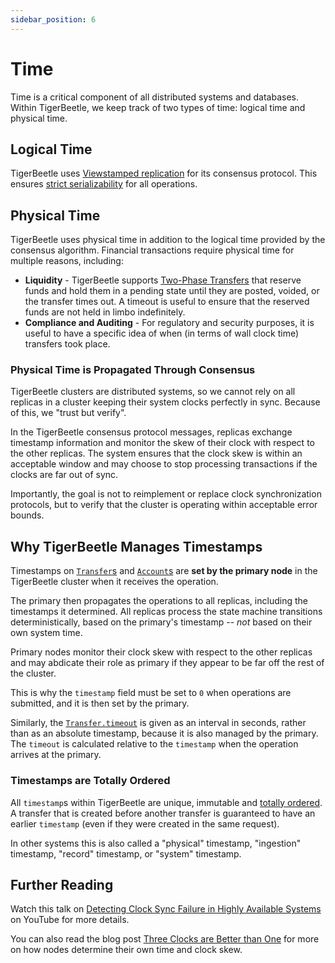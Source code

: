 ```yaml
---
sidebar_position: 6
---
```


# Time

Time is a critical component of all distributed systems and databases. Within TigerBeetle, we keep
track of two types of time: logical time and physical time.

## Logical Time

TigerBeetle uses [Viewstamped replication](https://pmg.csail.mit.edu/papers/vr-revisited.pdf) for
its consensus protocol. This ensures [strict
serializability](http://www.bailis.org/blog/linearizability-versus-serializability/) for all
operations.

## Physical Time

TigerBeetle uses physical time in addition to the logical time provided by the consensus algorithm.
Financial transactions require physical time for multiple reasons, including:

- **Liquidity** - TigerBeetle supports [Two-Phase Transfers](./two-phase-transfers.md) that reserve funds
  and hold them in a pending state until they are posted, voided, or the transfer times out. A
  timeout is useful to ensure that the reserved funds are not held in limbo indefinitely.
- **Compliance and Auditing** - For regulatory and security purposes, it is useful to have a
  specific idea of when (in terms of wall clock time) transfers took place.

### Physical Time is Propagated Through Consensus

TigerBeetle clusters are distributed systems, so we cannot rely on all replicas in a cluster keeping
their system clocks perfectly in sync. Because of this, we "trust but verify".

In the TigerBeetle consensus protocol messages, replicas exchange timestamp information and monitor
the skew of their clock with respect to the other replicas. The system ensures that the clock skew
is within an acceptable window and may choose to stop processing transactions if the clocks are far
out of sync.

Importantly, the goal is not to reimplement or replace clock synchronization protocols, but to verify that the
cluster is operating within acceptable error bounds.

## Why TigerBeetle Manages Timestamps

Timestamps on [`Transfer`s](../reference/transfers.md#timestamp) and
[`Account`s](../reference/accounts.md#timestamp) are **set by the primary node** in the TigerBeetle
cluster when it receives the operation.

The primary then propagates the operations to all replicas, including the timestamps it determined.
All replicas process the state machine transitions deterministically, based on the primary's
timestamp -- _not_ based on their own system time.

Primary nodes monitor their clock skew with respect to the other replicas and may abdicate their
role as primary if they appear to be far off the rest of the cluster.

This is why the `timestamp` field must be set to `0` when operations are submitted, and it is then
set by the primary.

Similarly, the [`Transfer.timeout`](../reference/transfers.md#timeout) is given as an interval in
seconds, rather than as an absolute timestamp, because it is also managed by the primary. The
`timeout` is calculated relative to the `timestamp` when the operation arrives at the primary.

### Timestamps are Totally Ordered

All `timestamp`s within TigerBeetle are unique, immutable and [totally
ordered](http://book.mixu.net/distsys/time.html). A transfer that is created before another transfer
is guaranteed to have an earlier `timestamp` (even if they were created in the same request).

In other systems this is also called a "physical" timestamp, "ingestion" timestamp, "record"
timestamp, or "system" timestamp.

## Further Reading

Watch this talk on [Detecting Clock Sync Failure in Highly Available
Systems](https://youtu.be/7R-Iz6sJG6Q?si=9sD2TpfD29AxUjOY) on YouTube for more details.

You can also read the blog post [Three Clocks are Better than
One](https://tigerbeetle.com/blog/three-clocks-are-better-than-one/) for more on how nodes determine
their own time and clock skew.
